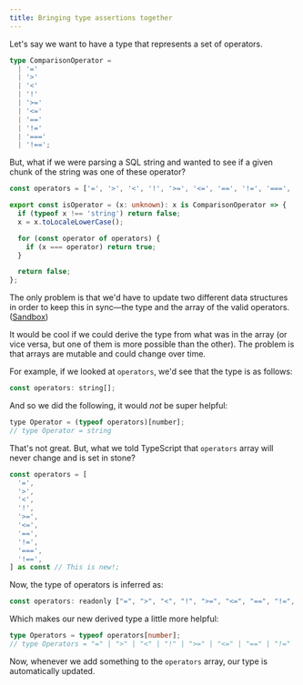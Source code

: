 ```yaml
---
title: Bringing type assertions together
---
```


Let's say we want to have a type that represents a set of operators.

```ts
type ComparisonOperator =
  | '='
  | '>'
  | '<'
  | '!'
  | '>='
  | '<='
  | '=='
  | '!='
  | '==='
  | '!==';
```

But, what if we were parsing a SQL string and wanted to see if a given chunk of the string was one of these operator?

```ts
const operators = ['=', '>', '<', '!', '>=', '<=', '==', '!=', '===', '!=='];

export const isOperator = (x: unknown): x is ComparisonOperator => {
  if (typeof x !== 'string') return false;
  x = x.toLocaleLowerCase();

  for (const operator of operators) {
    if (x === operator) return true;
  }

  return false;
};
```

The only problem is that we'd have to update two different data structures in order to keep this in sync—the type and the array of the valid operators. ([Sandbox][basic])

[basic]: https://www.typescriptlang.org/play?#code/C4TwDgpgBAwg9gWzAQwE4EsDOcB2B5SVZYOVKAXgCgooAfKAcnIersYD4Wb6GAeLtgwCEAnu2asevCd0bkZgoQp7zljJcwDclSgGNcmYFDiFipTAC5YiFBmz5TJVAG0AuhSjPWTBgBpvnP40fH7eIkEczBF8Ud7yocFKCXLx0RqhrtqUEAAeYKRG+jiGUFgEEEROHgAUOVYArjgA1jhwAO44AJRWOaWY1khoWLjllaQU7FAA3qzoAGZQ1aCQcAu9GoyGGDgA5gydUKgQwPWoOFBzyAA2mBDaNL3kUDkAdCQAMnC61xCfbRUwZC3aqdLI0ObjapFEomCpmMirYyOcwHGY0GjzRaPeRIuFOA5HE5nKDAVD1O6sAC+OhohNO50uNwplM0QA

It would be cool if we could derive the type from what was in the array (or vice versa, but one of them is more possible than the other). The problem is that arrays are mutable and could change over time.

For example, if we looked at `operators`, we'd see that the type is as follows:

```js
const operators: string[];
```

And so we did the following, it would _not_ be super helpful:

```js
type Operator = (typeof operators)[number];
// type Operator = string
```

That's not great. But, what we told TypeScript that `operators` array will never change and is set in stone?

```js
const operators = [
  '=',
  '>',
  '<',
  '!',
  '>=',
  '<=',
  '==',
  '!=',
  '===',
  '!==',
] as const // This is new!;
```

Now, the type of operators is inferred as:

```js
const operators: readonly ["=", ">", "<", "!", ">=", "<=", "==", "!=", "===", "!=="];
```

Which makes our new derived type a little more helpful:

```ts
type Operators = typeof operators[number];
// type Operators = "=" | ">" | "<" | "!" | ">=" | "<=" | "==" | "!=" | "===" | "!=="
```

Now, whenever we add something to the `operators` array, our type is automatically updated.
